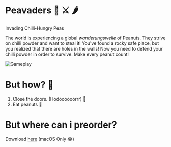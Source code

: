 # Peavaders 🥜 ⚔️ 🌶

Invading Chilli-Hungry Peas

The world is experiencing a global *wanderungswelle* of Peanuts. They strive on chilli powder and want to steal it!
You've found a rocky safe place, but you realized that there are holes in the walls! Now you need to defend your chilli powder in order to survive. Make every peanut count!

![Gameplay](https://github.com/ErbsenZelt/Peavaders/raw/master/Pictures/Eating.png)

# But how? 🤔

1. Close the doors. (Hodoooooorrr) 🚪
2. Eat peanuts 🥜

# But where can i preorder?

Download [here](https://github.com/ErbsenZelt/Peavaders/raw/master/Peavaders%20Pre-Alpha%20Preorder%20Bundle.app.zip) (macOS Only 😂)
